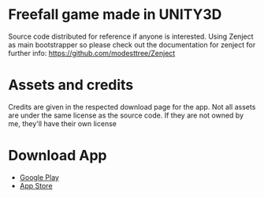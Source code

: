 # Freefall game made in UNITY3D

Source code distributed for reference if anyone is interested. Using Zenject as main bootstrapper so please check out the documentation for zenject for further info:
https://github.com/modesttree/Zenject

# Assets and credits

Credits are given in the respected download page for the app. Not all assets are under the same license as the source code. If they are not owned by me, they'll have their own license

# Download App

 - [Google Play](https://play.google.com/store/apps/details?id=net.yaraee.freefall)
 - [App Store](https://itunes.apple.com/us/app/free-fall-sky-free-falling/id1163543558?ls=1&mt=8)
